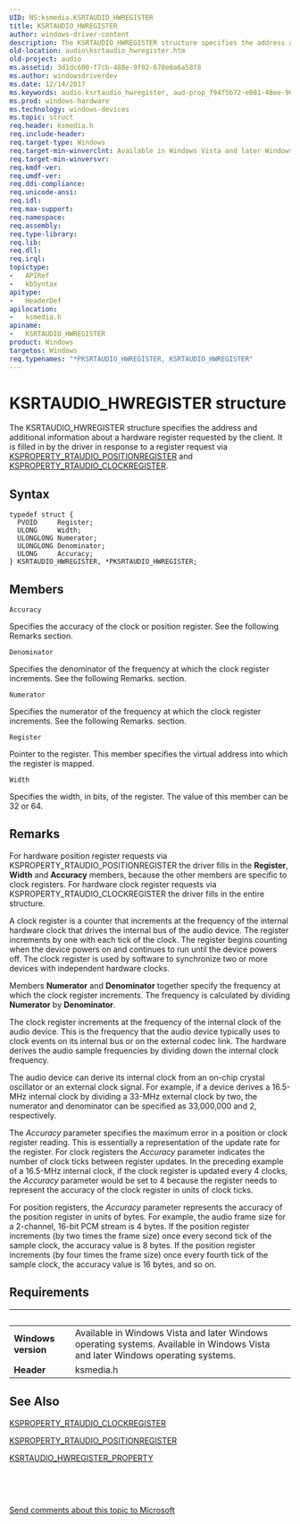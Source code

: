 ```yaml
---
UID: NS:ksmedia.KSRTAUDIO_HWREGISTER
title: KSRTAUDIO_HWREGISTER
author: windows-driver-content
description: The KSRTAUDIO_HWREGISTER structure specifies the address and additional information about a hardware register requested by the client.
old-location: audio\ksrtaudio_hwregister.htm
old-project: audio
ms.assetid: 3d1dc600-f7cb-488e-9f92-678e0a6a58f8
ms.author: windowsdriverdev
ms.date: 12/14/2017
ms.keywords: audio.ksrtaudio_hwregister, aud-prop_f94f5b72-e081-48ee-96b9-4649201743d5.xml, PKSRTAUDIO_HWREGISTER, *PKSRTAUDIO_HWREGISTER, ksmedia/PKSRTAUDIO_HWREGISTER, ksmedia/KSRTAUDIO_HWREGISTER, PKSRTAUDIO_HWREGISTER structure pointer [Audio Devices], KSRTAUDIO_HWREGISTER, KSRTAUDIO_HWREGISTER structure [Audio Devices]
ms.prod: windows-hardware
ms.technology: windows-devices
ms.topic: struct
req.header: ksmedia.h
req.include-header: 
req.target-type: Windows
req.target-min-winverclnt: Available in Windows Vista and later Windows operating systems.
req.target-min-winversvr: 
req.kmdf-ver: 
req.umdf-ver: 
req.ddi-compliance: 
req.unicode-ansi: 
req.idl: 
req.max-support: 
req.namespace: 
req.assembly: 
req.type-library: 
req.lib: 
req.dll: 
req.irql: 
topictype:
-	APIRef
-	kbSyntax
apitype:
-	HeaderDef
apilocation:
-	ksmedia.h
apiname:
-	KSRTAUDIO_HWREGISTER
product: Windows
targetos: Windows
req.typenames: "*PKSRTAUDIO_HWREGISTER, KSRTAUDIO_HWREGISTER"
---
```


# KSRTAUDIO_HWREGISTER structure
The KSRTAUDIO_HWREGISTER structure specifies the address and additional information about a hardware register requested by the client.  It is filled in by the driver in response to a register request via <a href="https://msdn.microsoft.com/library/windows/hardware/ff537381">KSPROPERTY_RTAUDIO_POSITIONREGISTER</a> and <a href="https://msdn.microsoft.com/library/windows/hardware/ff537376">KSPROPERTY_RTAUDIO_CLOCKREGISTER</a>.

## Syntax
````
typedef struct {
  PVOID     Register;
  ULONG     Width;
  ULONGLONG Numerator;
  ULONGLONG Denominator;
  ULONG     Accuracy;
} KSRTAUDIO_HWREGISTER, *PKSRTAUDIO_HWREGISTER;
````

## Members


`Accuracy`

Specifies the accuracy of the clock or position register. See the following Remarks section.

`Denominator`

Specifies the denominator of the frequency at which the clock register increments. See the following Remarks. section.

`Numerator`

Specifies the numerator of the frequency at which the clock register increments. See the following Remarks. section.

`Register`

Pointer to the register. This member specifies the virtual address into which the register is mapped.

`Width`

Specifies the width, in bits, of the register. The value of this member can be 32 or 64.

## Remarks
For hardware position register requests via KSPROPERTY_RTAUDIO_POSITIONREGISTER the driver fills in the <b>Register</b>, <b>Width</b> and <b>Accuracy</b> members, because the other members are specific to clock registers.  For hardware clock register requests via KSPROPERTY_RTAUDIO_CLOCKREGISTER the driver fills in the entire structure.

A clock register is a counter that increments at the frequency of the internal hardware clock that drives the internal bus of the audio device. The register increments by one with each tick of the clock. The register begins counting when the device powers on and continues to run until the device powers off. The clock register is used by software to synchronize two or more devices with independent hardware clocks.

Members <b>Numerator</b> and <b>Denominator</b> together specify the frequency at which the clock register increments. The frequency is calculated by dividing <b>Numerator</b> by <b>Denominator</b>.

The clock register increments at the frequency of the internal clock of the audio device. This is the frequency that the audio device typically uses to clock events on its internal bus or on the external codec link. The hardware derives the audio sample frequencies by dividing down the internal clock frequency.

The audio device can derive its internal clock from an on-chip crystal oscillator or an external clock signal. For example, if a device derives a 16.5-MHz internal clock by dividing a 33-MHz external clock by two, the numerator and denominator can be specified as 33,000,000 and 2, respectively.

The <i>Accuracy</i> parameter specifies the maximum error in a position or clock register reading.  This is essentially a representation of the update rate for the register.  For clock registers the <i>Accuracy</i> parameter indicates the number of clock ticks between register updates.  In the preceding example of a 16.5-MHz internal clock, if the clock register is updated every 4 clocks, the <i>Accuracy</i> parameter would be set to 4 because the register needs to represent the accuracy of the clock register in units of clock ticks.  

For position registers, the <i>Accuracy</i> parameter represents the accuracy of the position register in units of bytes.  For example, the audio frame size for a 2-channel, 16-bit PCM stream is 4 bytes. If the position register increments (by two times the frame size) once every second tick of the sample clock, the accuracy value is 8 bytes. If the position register increments (by four times the frame size) once every fourth tick of the sample clock, the accuracy value is 16 bytes, and so on.

## Requirements
| &nbsp; | &nbsp; |
| ---- |:---- |
| **Windows version** | Available in Windows Vista and later Windows operating systems. Available in Windows Vista and later Windows operating systems. |
| **Header** | ksmedia.h |

## See Also

<a href="https://msdn.microsoft.com/library/windows/hardware/ff537376">KSPROPERTY_RTAUDIO_CLOCKREGISTER</a>

<a href="https://msdn.microsoft.com/library/windows/hardware/ff537381">KSPROPERTY_RTAUDIO_POSITIONREGISTER</a>

<a href="..\ksmedia\ns-ksmedia-ksrtaudio_hwregister_property.md">KSRTAUDIO_HWREGISTER_PROPERTY</a>

 

 

<a href="mailto:wsddocfb@microsoft.com?subject=Documentation%20feedback [audio\audio]:%20KSRTAUDIO_HWREGISTER structure%20 RELEASE:%20(12/14/2017)&amp;body=%0A%0APRIVACY STATEMENT%0A%0AWe use your feedback to improve the documentation. We don't use your email address for any other purpose, and we'll remove your email address from our system after the issue that you're reporting is fixed. While we're working to fix this issue, we might send you an email message to ask for more info. Later, we might also send you an email message to let you know that we've addressed your feedback.%0A%0AFor more info about Microsoft's privacy policy, see http://privacy.microsoft.com/en-us/default.aspx." title="Send comments about this topic to Microsoft">Send comments about this topic to Microsoft</a>